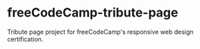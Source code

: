 # freeCodeCamp-tribute-page
Tribute page project for freeCodeCamp's responsive web design certification.
